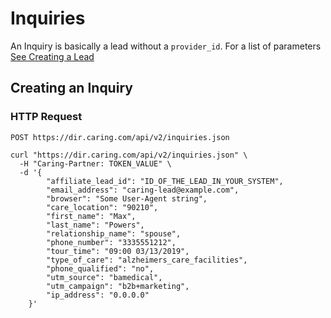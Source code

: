 # Inquiries

An Inquiry is basically a lead without a `provider_id`. For a list of parameters [See Creating a Lead](#creating-a-lead)

## Creating an Inquiry

### HTTP Request

`POST https://dir.caring.com/api/v2/inquiries.json`

```shell
curl "https://dir.caring.com/api/v2/inquiries.json" \
  -H "Caring-Partner: TOKEN_VALUE" \
  -d '{
        "affiliate_lead_id": "ID_OF_THE_LEAD_IN_YOUR_SYSTEM",
        "email_address": "caring-lead@example.com",
        "browser": "Some User-Agent string",
        "care_location": "90210",
        "first_name": "Max",
        "last_name": "Powers",
        "relationship_name": "spouse",
        "phone_number": "3335551212",
        "tour_time": "09:00 03/13/2019",
        "type_of_care": "alzheimers_care_facilities",
        "phone_qualified": "no",
        "utm_source": "bamedical",
        "utm_campaign": "b2b+marketing",
        "ip_address": "0.0.0.0"
    }'
```
